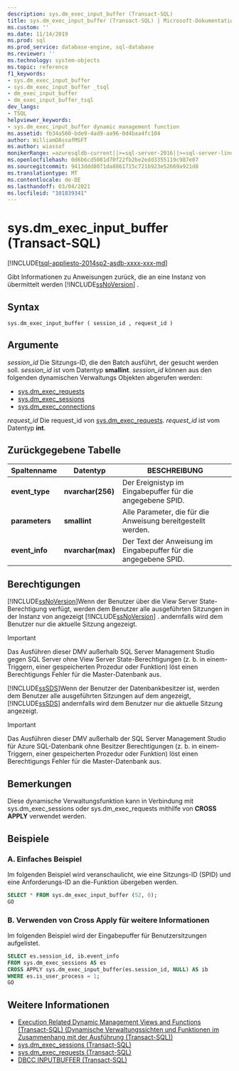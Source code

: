 ```yaml
---
description: sys.dm_exec_input_buffer (Transact-SQL)
title: sys.dm_exec_input_buffer (Transact-SQL) | Microsoft-Dokumentation
ms.custom: ''
ms.date: 11/14/2019
ms.prod: sql
ms.prod_service: database-engine, sql-database
ms.reviewer: ''
ms.technology: system-objects
ms.topic: reference
f1_keywords:
- sys.dm_exec_input_buffer
- sys.dm_exec_input_buffer _tsql
- dm_exec_input_buffer
- dm_exec_input_buffer_tsql
dev_langs:
- TSQL
helpviewer_keywords:
- sys.dm_exec_input_buffer dynamic management function
ms.assetid: fb34a560-bde9-4ad9-aa96-0d4baa4fc104
author: WilliamDAssafMSFT
ms.author: wiassaf
monikerRange: =azuresqldb-current||>=sql-server-2016||>=sql-server-linux-2017||=azuresqldb-mi-current
ms.openlocfilehash: 0d6b6cd5081d70f22fb2be2edd3355119c987e07
ms.sourcegitcommit: 9413ddd8071da8861715c721b923e52669a921d8
ms.translationtype: MT
ms.contentlocale: de-DE
ms.lasthandoff: 03/04/2021
ms.locfileid: "101839341"
---
```

# <a name="sysdm_exec_input_buffer-transact-sql"></a>sys.dm_exec_input_buffer (Transact-SQL)

[!INCLUDE[tsql-appliesto-2014sp2-asdb-xxxx-xxx-md](../../includes/tsql-appliesto-2014sp2-asdb-xxxx-xxx-md.md)]

Gibt Informationen zu Anweisungen zurück, die an eine Instanz von übermittelt werden [!INCLUDE[ssNoVersion](../../includes/ssnoversion-md.md)] .

## <a name="syntax"></a>Syntax

```
sys.dm_exec_input_buffer ( session_id , request_id )
```

## <a name="arguments"></a>Argumente

*session_id* Die Sitzungs-ID, die den Batch ausführt, der gesucht werden soll. *session_id* ist vom Datentyp **smallint**. *session_id* können aus den folgenden dynamischen Verwaltungs Objekten abgerufen werden:

- [sys.dm_exec_requests](../../relational-databases/system-dynamic-management-views/sys-dm-exec-requests-transact-sql.md)
- [sys.dm_exec_sessions](../../relational-databases/system-dynamic-management-views/sys-dm-exec-sessions-transact-sql.md)
- [sys.dm_exec_connections](../../relational-databases/system-dynamic-management-views/sys-dm-exec-connections-transact-sql.md)

*request_id* Die request_id von [sys.dm_exec_requests](../../relational-databases/system-dynamic-management-views/sys-dm-exec-requests-transact-sql.md). *request_id* ist vom Datentyp **int**.

## <a name="table-returned"></a>Zurückgegebene Tabelle

|Spaltenname|Datentyp|BESCHREIBUNG|
|-----------------|---------------|-----------------|
|**event_type**|**nvarchar(256)**|Der Ereignistyp im Eingabepuffer für die angegebene SPID.|
|**parameters**|**smallint**|Alle Parameter, die für die Anweisung bereitgestellt werden.|
|**event_info**|**nvarchar(max)**|Der Text der Anweisung im Eingabepuffer für die angegebene SPID.|

## <a name="permissions"></a>Berechtigungen

[!INCLUDE[ssNoVersion](../../includes/ssnoversion-md.md)]Wenn der Benutzer über die View Server State-Berechtigung verfügt, werden dem Benutzer alle ausgeführten Sitzungen in der Instanz von angezeigt [!INCLUDE[ssNoVersion](../../includes/ssnoversion-md.md)] . andernfalls wird dem Benutzer nur die aktuelle Sitzung angezeigt.

> [!IMPORTANT]
> Das Ausführen dieser DMV außerhalb SQL Server Management Studio gegen SQL Server ohne View Server State-Berechtigungen (z. b. in einem-Triggern, einer gespeicherten Prozedur oder Funktion) löst einen Berechtigungs Fehler für die Master-Datenbank aus.

[!INCLUDE[ssSDS](../../includes/sssds-md.md)]Wenn der Benutzer der Datenbankbesitzer ist, werden dem Benutzer alle ausgeführten Sitzungen auf dem angezeigt, [!INCLUDE[ssSDS](../../includes/sssds-md.md)] andernfalls wird dem Benutzer nur die aktuelle Sitzung angezeigt.

> [!IMPORTANT]
> Das Ausführen dieser DMV außerhalb der SQL Server Management Studio für Azure SQL-Datenbank ohne Besitzer Berechtigungen (z. b. in einem-Triggern, einer gespeicherten Prozedur oder Funktion) löst einen Berechtigungs Fehler für die Master-Datenbank aus.

## <a name="remarks"></a>Bemerkungen

Diese dynamische Verwaltungsfunktion kann in Verbindung mit sys.dm_exec_sessions oder sys.dm_exec_requests mithilfe von **CROSS APPLY** verwendet werden.

## <a name="examples"></a>Beispiele

### <a name="a-simple-example"></a>A. Einfaches Beispiel

Im folgenden Beispiel wird veranschaulicht, wie eine Sitzungs-ID (SPID) und eine Anforderungs-ID an die-Funktion übergeben werden.

```sql
SELECT * FROM sys.dm_exec_input_buffer (52, 0);
GO
```

### <a name="b-using-cross-apply-to-additional-information"></a>B. Verwenden von Cross Apply für weitere Informationen

Im folgenden Beispiel wird der Eingabepuffer für Benutzersitzungen aufgelistet.

```sql
SELECT es.session_id, ib.event_info
FROM sys.dm_exec_sessions AS es
CROSS APPLY sys.dm_exec_input_buffer(es.session_id, NULL) AS ib
WHERE es.is_user_process = 1;
GO
```

## <a name="see-also"></a>Weitere Informationen

- [Execution Related Dynamic Management Views and Functions &#40;Transact-SQL&#41; (Dynamische Verwaltungssichten und Funktionen im Zusammenhang mit der Ausführung (Transact-SQL))](../../relational-databases/system-dynamic-management-views/execution-related-dynamic-management-views-and-functions-transact-sql.md)
- [sys.dm_exec_sessions &#40;Transact-SQL&#41;](../../relational-databases/system-dynamic-management-views/sys-dm-exec-sessions-transact-sql.md)
- [sys.dm_exec_requests &#40;Transact-SQL&#41;](../../relational-databases/system-dynamic-management-views/sys-dm-exec-requests-transact-sql.md)
- [DBCC INPUTBUFFER &#40;Transact-SQL&#41;](../../t-sql/database-console-commands/dbcc-inputbuffer-transact-sql.md)
